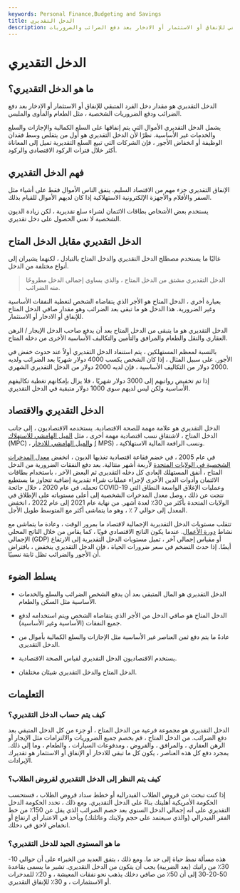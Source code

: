 ```yaml
---
keywords: Personal Finance,Budgeting and Savings
title: الدخل التقديري
description: الدخل التقديري هو مقدار دخل الفرد المتبقي للإنفاق أو الاستثمار أو الادخار بعد دفع الضرائب والضروريات.
---
```


# الدخل التقديري
## ما هو الدخل التقديري؟

الدخل التقديري هو مقدار دخل الفرد المتبقي للإنفاق أو الاستثمار أو الادخار بعد دفع الضرائب ودفع الضروريات الشخصية ، مثل الطعام والمأوى والملبس.

يشمل الدخل التقديري الأموال التي يتم إنفاقها على السلع الكمالية والإجازات والسلع والخدمات غير الأساسية. نظرًا لأن الدخل التقديري هو أول من يتقلص وسط فقدان الوظيفة أو انخفاض الأجور ، فإن الشركات التي تبيع السلع التقديرية تميل إلى المعاناة أكثر خلال فترات الركود الاقتصادي والركود.

## فهم الدخل التقديري

الإنفاق التقديري جزء مهم من الاقتصاد السليم. ينفق الناس الأموال فقط على أشياء مثل السفر والأفلام والأجهزة الإلكترونية الاستهلاكية إذا كان لديهم الأموال للقيام بذلك.

يستخدم بعض الأشخاص بطاقات الائتمان لشراء سلع تقديرية ، لكن زيادة الديون الشخصية لا تعني الحصول على دخل تقديري.

## الدخل التقديري مقابل الدخل المتاح

غالبًا ما يستخدم مصطلح الدخل التقديري والدخل المتاح بالتبادل ، لكنهما يشيران إلى أنواع مختلفة من الدخل.

> الدخل التقديري مشتق من الدخل المتاح ، والذي يساوي إجمالي الدخل مطروحًا منه الضرائب.

>

بعبارة أخرى ، الدخل المتاح هو الأجر الذي يتقاضاه الشخص لتغطية النفقات الأساسية وغير الضرورية. هذا الدخل هو ما تبقى بعد الضرائب وهو مقدار صافي الدخل المتاح للإنفاق أو الادخار أو الاستثمار.

الدخل التقديري هو ما يتبقى من الدخل المتاح بعد أن يدفع صاحب الدخل الإيجار / الرهن العقاري والنقل والطعام والمرافق والتأمين والتكاليف الأساسية الأخرى من دخله المتاح.

بالنسبة لمعظم المستهلكين ، يتم استنفاد الدخل التقديري أولاً عند حدوث خفض في الأجور. على سبيل المثال ، إذا كان الشخص يكسب 4000 دولار شهريًا بعد الضرائب ولديه 2000 دولار من التكاليف الأساسية ، فإن لديه 2000 دولار من الدخل التقديري الشهري.

إذا تم تخفيض رواتبهم إلى 3000 دولار شهريًا ، فلا يزال بإمكانهم تغطية تكاليفهم الأساسية ولكن ليس لديهم سوى 1000 دولار متبقية في الدخل التقديري.

## الدخل التقديري والاقتصاد

الدخل التقديري هو علامة مهمة للصحة الاقتصادية. يستخدمه الاقتصاديون ، إلى جانب الدخل المتاح ، لاشتقاق نسب اقتصادية مهمة أخرى ، مثل [الميل الهامشي للاستهلاك](/marginalpropensitytoconsume) (MPC) ، [والميل الهامشي للادخار](/marginal-propensity-save) [(](/marginal-propensity-save) MPS) ، ونسب الرافعة المالية الاستهلاكية.

في عام 2005 ، في خضم فقاعة اقتصادية تغذيها الديون ، انخفض [معدل المدخرات الشخصية في الولايات المتحدة](/savings-rate) لأربعة أشهر متتالية. بعد دفع النفقات الضرورية من الدخل المتاح ، أنفق المستهلك العادي كل دخله التقديري ثم البعض الآخر ، باستخدام بطاقات الائتمان وأدوات الدين الأخرى لإجراء عمليات شراء تقديرية إضافية تتجاوز ما يستطيع تحمله. في عام 2020 ، خلال جائحة COVID-19 وعمليات الإغلاق الواسعة النطاق التي نتجت عن ذلك ، وصل معدل المدخرات الشخصية إلى أعلى مستوياته على الإطلاق في الولايات المتحدة بأكثر من 30٪ لعدة أشهر. من نهاية عام 2021 إلى عام 2022 ، انخفض المعدل إلى حوالي 7 ٪ ، وهو ما يتماشى أكثر مع المتوسط طويل الأجل.

تتقلب مستويات الدخل التقديرية الإجمالية لاقتصاد ما بمرور الوقت ، وعادة ما يتماشى مع نشاط [دورة الأعمال](/inflation). عندما يكون الناتج الاقتصادي قويًا ، كما يقاس من خلال الناتج المحلي الإجمالي (GDP) أو مقياس إجمالي آخر ، تميل مستويات الدخل التقديرية إلى الارتفاع أيضًا. إذا حدث التضخم في سعر ضرورات الحياة ، فإن الدخل التقديري ينخفض ، بافتراض أن الأجور والضرائب تظل ثابتة نسبيًا.

## يسلط الضوء

- الدخل التقديري هو المال المتبقي بعد أن يدفع الشخص الضرائب والسلع والخدمات الأساسية مثل السكن والطعام.

- الدخل المتاح هو صافي الدخل من الأجر الذي يتقاضاه الشخص ويتم استخدامه لدفع جميع النفقات (الأساسية وغير الأساسية).

- عادةً ما يتم دفع ثمن العناصر غير الأساسية مثل الإجازات والسلع الكمالية بأموال من الدخل التقديري.

- يستخدم الاقتصاديون الدخل التقديري لقياس الصحة الاقتصادية.

- الدخل المتاح والدخل التقديري شيئان مختلفان.

## التعليمات

### كيف يتم حساب الدخل التقديري؟

الدخل التقديري هو مجموعة فرعية من الدخل المتاح ، أو جزء من كل الدخل المتبقي بعد دفع الضرائب. من الدخل المتاح ، قم بخصم جميع الضروريات والالتزامات مثل الإيجار أو الرهن العقاري ، والمرافق ، والقروض ، ومدفوعات السيارات ، والطعام ، وما إلى ذلك. بمجرد دفع كل هذه العناصر ، يكون كل ما تبقى للادخار أو الإنفاق أو الاستثمار هو تقديرك الإيرادات.

### كيف يتم النظر إلى الدخل التقديري لقروض الطلاب؟

إذا كنت تبحث عن قروض الطلاب الفيدرالية أو خطط سداد قروض الطلاب ، فستحسب الحكومة الأمريكية أهليتك بناءً على الدخل التقديري. ومع ذلك ، تحدد الحكومة الدخل التقديري على أنه إجمالي الدخل السنوي بعد خصم الضرائب الذي يقل عن 150٪ من خط الفقر الفيدرالي (والذي سيعتمد على حجم ولايتك وعائلتك) ويأخذ في الاعتبار أي ارتفاع أو انخفاض لاحق في دخلك.

### ما هو المستوى الجيد للدخل التقديري؟

هذه مسألة نمط حياة إلى حد ما. ومع ذلك ، يتفق العديد من الخبراء على أن حوالي 10-30٪ من راتبك (بعد الضريبة) يجب أن يتكون من الدخل التقديري. تشير ما يسمى بقاعدة 50-20-30 إلى أن 50٪ من صافي دخلك يذهب نحو نفقات المعيشة ، و 20٪ للمدخرات أو الاستثمارات ، و 30٪ للإنفاق التقديري.

